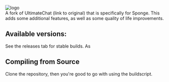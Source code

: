 ![logo](https://http://phynixmc.com/img/phynixlogo.png)  
A fork of UltimateChat (link to original) that is specifically for Sponge. This adds some additional features, as well as some quality of life improvements.

## Available versions:
See the releases tab for stable builds. As 

## Compiling from Source
Clone the repository, then you're good to go with using the buildscript.
